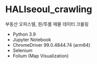 # HALIseoul_crawling

부동산 오피스텔, 원/투룸 매물 데이터 크롤링

- Python 3.9
- Jupyter Notebook
- ChromeDriver 99.0.4844.74 (arm64)
- Selenium
- Folium (Map Visualization)
